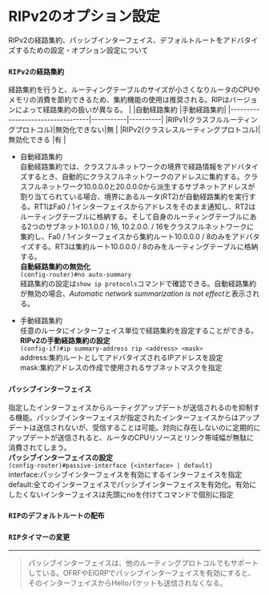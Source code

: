 # RIPv2のオプション設定
RIPv2の経路集約、パッシブインターフェイス、デフォルトルートをアドバタイズするための設定・オプション設定について

### `RIPv2の経路集約`
経路集約を行うと、ルーティングテーブルのサイズが小さくなりルータのCPUやメモリの消費を節約できるため、集約機能の使用は推奨される。RIPはバージョンによって経路集約の扱いが異なる。
|                                  |自動経路集約 |手動経路集約|
|----------------------------------|-----------|----------|
|RIPv1(クラスフルルーティングプロトコル)|無効化できない|無        |
|RIPv2(クラスレスルーティングプロトコル)|無効化できる  |有        |

- 自動経路集約  
自動経路集約では、クラスフルネットワークの境界で経路情報をアドバタイズするとき、自動的にクラスフルネットワークのアドレスに集約する。クラスフルネットワーク10.0.0.0と20.0.0.0から派生するサブネットアドレスが割り当てられている場合、境界にあるルータ(RT2)が自動経路集約を実行する。RT1はFa0 / 1インターフェイスからアドレスをそのまま通知し、RT2はルーティングテーブルに格納する。そして自身のルーティングテーブルにある2つのサブネット10.1.0.0 / 16, 10.2.0.0. / 16をクラスフルネットワークに集約し、Fa0 / 1インターフェイスから集約ルート10.0.0.0 / 8のみをアドバタイズする。RT3は集約ルート10.0.0.0 / 8のみをルーティングテーブルに格納する。  
**自動経路集約の無効化**  
`(config-router)#no auto-summary`  
経路集約の設定は`show ip protocols`コマンドで確認できる。自動経路集約が無効の場合、*Automatic network summarization is not effect*と表示される。

- 手動経路集約  
任意のルータにインターフェイス単位で経路集約を設定することができる。  
**RIPv2の手動経路集約の設定**  
`(config-if)#ip summary-address rip <address> <mask>`  
address:集約ルートとしてアドバタイズされるIPアドレスを設定  
mask:集約アドレスの作成で使用されるサブネットマスクを指定

### `パッシブインターフェイス`
指定したインターフェイスからルーティグアップデートが送信されるのを抑制する機能。パッシブインターフェイスが指定されたインターフェイスからはアップデートは送信されないが、受信することは可能。対向に存在しないのに定期的にアップデートが送信されると、ルータのCPUリソースとリンク帯域幅が無駄に消費されてしまう。  
**パッシブインターフェイスの設定**  
`(config-router)#passive-interface {<interface> | default}`  
interface:パッシブインターフェイスを有効にするインターフェイスを指定  
default:全てのインターフェイスでパッシブインターフェイスを有効化。有効にしたくないインターフェイスは先頭にnoを付けてコマンドで個別に指定

### `RIPのデフォルトルートの配布`

### `RIPタイマーの変更`

---
> パッシブインターフェイスは、他のルーティングプロトコルでもサポートしている。OFRFやEIGRPでパッシブインターフェイスを有効にすると、そのインターフェイスからHelloパケットも送信されなくなる。
